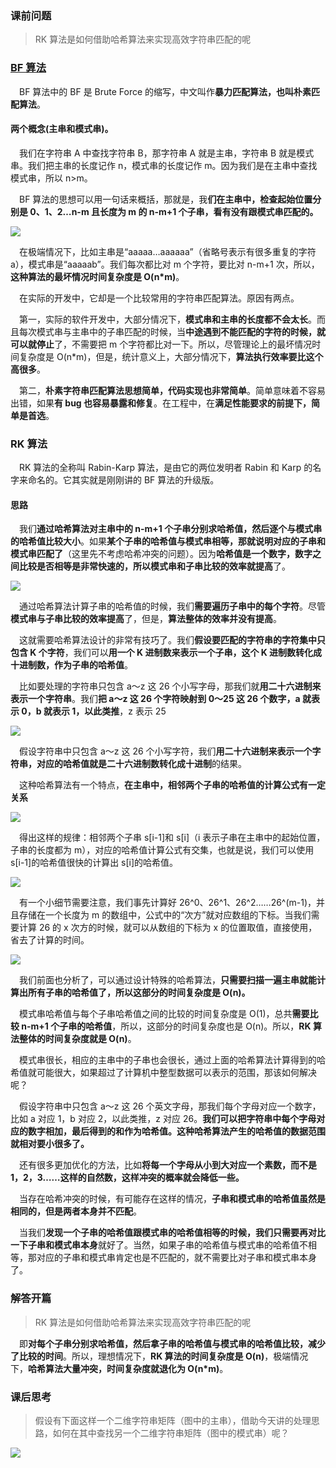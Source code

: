 ### 课前问题

> RK 算法是如何借助哈希算法来实现高效字符串匹配的呢



### [BF 算法](https://github.com/Jakexsc/Algorithm/blob/master/src/com/xsc/stringsearch/BfSearch.java)

&emsp;BF 算法中的 BF 是 Brute Force 的缩写，中文叫作**暴力匹配算法，也叫朴素匹配算法**。

#### 两个概念(主串和模式串)。

&emsp;我们在字符串 A 中查找字符串 B，那字符串 A 就是主串，字符串 B 就是模式串。我们把主串的长度记作 n，模式串的长度记作 m。因为我们是在主串中查找模式串，所以 n>m。

&emsp;BF 算法的思想可以用一句话来概括，那就是，我**们在主串中，检查起始位置分别是 0、1、2…n-m 且长度为 m 的 n-m+1 个子串，看有没有跟模式串匹配的。**

![](https://i.loli.net/2020/10/21/eofxsOK13nhJSPL.jpg)

&emsp;在极端情况下，比如主串是“aaaaa…aaaaaa”（省略号表示有很多重复的字符 a），模式串是“aaaaab”。我们每次都比对 m 个字符，要比对 n-m+1 次，所以，**这种算法的最坏情况时间复杂度是 O(n*m)**。

&emsp;在实际的开发中，它却是一个比较常用的字符串匹配算法。原因有两点。

&emsp;第一，实际的软件开发中，大部分情况下，**模式串和主串的长度都不会太长**。而且每次模式串与主串中的子串匹配的时候，当**中途遇到不能匹配的字符的时候，就可以就停止**了，不需要把 m 个字符都比对一下。所以，尽管理论上的最坏情况时间复杂度是 O(n*m)，但是，统计意义上，大部分情况下，**算法执行效率要比这个高很多**。

&emsp;第二，**朴素字符串匹配算法思想简单，代码实现也非常简单**。简单意味着不容易出错，如果**有 bug 也容易暴露和修复**。在工程中，在**满足性能要求的前提下，简单是首选**。



### RK 算法

&emsp;RK 算法的全称叫 Rabin-Karp 算法，是由它的两位发明者 Rabin 和 Karp 的名字来命名的。它其实就是刚刚讲的 BF 算法的升级版。

#### 思路

&emsp;我们**通过哈希算法对主串中的 n-m+1 个子串分别求哈希值，然后逐个与模式串的哈希值比较大小**。如果**某个子串的哈希值与模式串相等，那就说明对应的子串和模式串匹配了**（这里先不考虑哈希冲突的问题）。因为**哈希值是一个数字，数字之间比较是否相等是非常快速的，所以模式串和子串比较的效率就提高**了。

![](https://i.loli.net/2020/10/21/Bl6tE19Ky2nGqso.jpg)

&emsp;通过哈希算法计算子串的哈希值的时候，我们**需要遍历子串中的每个字符**。尽管**模式串与子串比较的效率提高**了，但是，**算法整体的效率并没有提高**。

&emsp;这就需要哈希算法设计的非常有技巧了。我们**假设要匹配的字符串的字符集中只包含 K 个字符**，我们可以**用一个 K 进制数来表示一个子串，这个 K 进制数转化成十进制数，作为子串的哈希值**。

&emsp;比如要处理的字符串只包含 a～z 这 26 个小写字母，那我们就**用二十六进制来表示一个字符串**。我们**把 a～z 这 26 个字符映射到 0～25 这 26 个数字，a 就表示 0，b 就表示 1，以此类推**，z 表示 25

![](https://i.loli.net/2020/10/21/Swdop5VTWJMyrHN.jpg)

&emsp;假设字符串中只包含 a～z 这 26 个小写字符，我们**用二十六进制来表示一个字符串，对应的哈希值就是二十六进制数转化成十进制**的结果。

&emsp;这种哈希算法有一个特点，**在主串中，相邻两个子串的哈希值的计算公式有一定关系**

![](https://i.loli.net/2020/10/21/zTs7doHbZXvFDCG.jpg)

&emsp;得出这样的规律：相邻两个子串 s[i-1]和 s[i]（i 表示子串在主串中的起始位置，子串的长度都为 m），对应的哈希值计算公式有交集，也就是说，我们可以使用 s[i-1]的哈希值很快的计算出 s[i]的哈希值。

![](https://i.loli.net/2020/10/21/hnoRJ9mOtDPYcUL.jpg)

&emsp;有一个小细节需要注意，我们事先计算好 26^0、26^1、26^2……26^(m-1)，并且存储在一个长度为 m 的数组中，公式中的“次方”就对应数组的下标。当我们需要计算 26 的 x 次方的时候，就可以从数组的下标为 x 的位置取值，直接使用，省去了计算的时间。

![](https://i.loli.net/2020/10/21/i48oGAPh7Fmjr5d.jpg)

&emsp;我们前面也分析了，可以通过设计特殊的哈希算法，**只需要扫描一遍主串就能计算出所有子串的哈希值了，所以这部分的时间复杂度是 O(n)。**

&emsp;模式串哈希值与每个子串哈希值之间的比较的时间复杂度是 O(1)，总共**需要比较 n-m+1 个子串的哈希值**，所以，这部分的时间复杂度也是 O(n)。所以，**RK 算法整体的时间复杂度就是 O(n)**。

&emsp;模式串很长，相应的主串中的子串也会很长，通过上面的哈希算法计算得到的哈希值就可能很大，如果超过了计算机中整型数据可以表示的范围，那该如何解决呢？

&emsp;假设字符串中只包含 a～z 这 26 个英文字母，那我们每个字母对应一个数字，比如 a 对应 1，b 对应 2，以此类推，z 对应 26。**我们可以把字符串中每个字母对应的数字相加，最后得到的和作为哈希值。这种哈希算法产生的哈希值的数据范围就相对要小很多了。**

&emsp;还有很多更加优化的方法，比如**将每一个字母从小到大对应一个素数，而不是 1，2，3……这样的自然数，这样冲突的概率就会降低一些。**

&emsp;当存在哈希冲突的时候，有可能存在这样的情况，**子串和模式串的哈希值虽然是相同的，但是两者本身并不匹配**。

&emsp;当我们**发现一个子串的哈希值跟模式串的哈希值相等的时候，我们只需要再对比一下子串和模式串本身**就好了。当然，如果子串的哈希值与模式串的哈希值不相等，那对应的子串和模式串肯定也是不匹配的，就不需要比对子串和模式串本身了。



### 解答开篇

>RK 算法是如何借助哈希算法来实现高效字符串匹配的呢

&emsp;即**对每个子串分别求哈希值，然后拿子串的哈希值与模式串的哈希值比较，减少了比较的时间**。所以，理想情况下，**RK 算法的时间复杂度是 O(n)**，极端情况下，**哈希算法大量冲突，时间复杂度就退化为 O(n*m)**。



### 课后思考

> 假设有下面这样一个二维字符串矩阵（图中的主串），借助今天讲的处理思路，如何在其中查找另一个二维字符串矩阵（图中的模式串）呢？

![](https://i.loli.net/2020/10/21/j1XaAKBpz9OyHcV.jpg)


